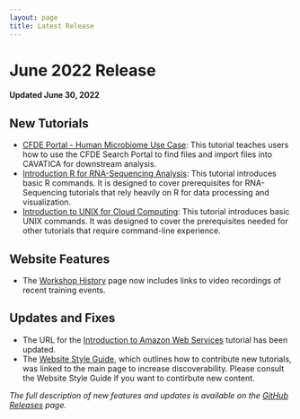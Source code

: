 ```yaml
---
layout: page
title: Latest Release
---
```


# June 2022 Release

**Updated June 30, 2022**

## New Tutorials

- [CFDE Portal - Human Microbiome Use Case](../Common-Fund-Tools/CFDE-Portal/): This tutorial teaches users how to use the CFDE Search Portal to find files and import files into CAVATICA for downstream analysis.
- [Introduction R for RNA-Sequencing Analysis](../General-Tools/R-for-RNA-Seq): This tutorial introduces basic R commands. It is designed to cover prerequisites for RNA-Sequencing tutorials that rely heavily on R for data processing and visualization.
- [Introduction to UNIX for Cloud Computing](../General-Tools/UNIX): This tutorial introduces basic UNIX commands. It was designed to cover the prerequisites needed for other tutorials that require command-line experience.

## Website Features

- The [Workshop History](./history.md) page now includes links to video recordings of recent training events. 


## Updates and Fixes 

- The URL for the [Introduction to Amazon Web Services](../Cloud-Platforms/Introduction-to-AWS) tutorial has been updated. 
- The [Website Style Guide](../Website-Style-Guide), which outlines how to contribute new tutorials, was linked to the main page to increase discoverability. Please consult the Website Style Guide if you want to contirbute new content.

_The full description of new features and updates is available on the [GitHub Releases](https://github.com/nih-cfde/training-and-engagement/releases) page._ 
